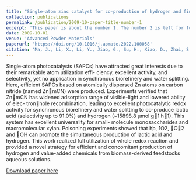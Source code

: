 ```yaml
---
title: "Single-atom zinc catalyst for co-production of hydrogen and fine chemicals in soluble biomass solution"
collection: publications
permalink: /publication/2009-10-paper-title-number-1
excerpt: 'This paper is about the number 1. The number 2 is left for future work.'
date: 2009-10-01
venue: 'Advanced Powder Materials'
paperurl: 'https://doi.org/10.1016/j.apmate.2022.100058'
citation: 'Ma, J., Li, X., Li, Y., Jiao, G., Su, H., Xiao, D., Zhai, S., & Sun, R. (2022). Single-atom zinc catalyst for co-production of hydrogen and fine chemicals in soluble biomass solution. Advanced Powder Materials, 1(4), 100058. https://doi.org/10.1016/j.apmate.2022.100058'
---
```

Single-atom photocatalysts (SAPCs) have attracted great interests due to their remarkable atom utilization effi- ciency, excellent activity, and selectivity, yet no application in synchronous biorefinery and water splitting. Here, efficient SAPCs based on atomically dispersed Zn atoms on carbon nitride (named ZnmCN) were produced. Experiments verified that ZnmCN has widened adsorption range of visible-light and lowered ability of elec- tronhole recombination, leading to excellent photocatalytic redox activity for synchronous biorefinery and water splitting to co-produce lactic acid (selectivity up to 91.0%) and hydrogen (~15898.8 μmol g1 h1). This system has excellent universality for small- molecule monosaccharides and macromolecular xylan. Poisoning experiments showed that hþ, 1O2, ⋅O2 and ⋅OH can promote the simultaneous production of lactic acid and hydrogen. This work realized full utilization of whole redox reaction and provided a novel strategy for efficient and concomitant production of hydrogen and value-added chemicals from biomass-derived feedstocks aqueous solutions.

[Download paper here](http://hangchelseasu.github.io/files/paper1.pdf)
